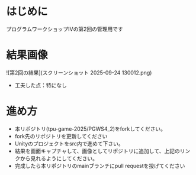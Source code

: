 # はじめに
プログラムワークショップⅣの第2回の管理用です

# 結果画像

![第2回の結果](スクリーンショット 2025-09-24 130012.png)
- 工夫した点：特になし

# 進め方

- 本リポジトリ(tpu-game-2025/PGWS4_2)をforkしてください。
- fork先のリポジトリを更新してください
- Unityのプロジェクトをsrc内で進めて下さい。
- 結果を画面キャプチャして、画像としてリポジトリに追加して、上記のリンクから見れるようにしてください。
- 完成したら本リポジトリのmainブランチにpull requestを投げてください

